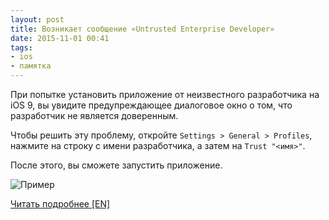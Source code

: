 ```yaml
---
layout: post
title: Возникает сообщение «Untrusted Enterprise Developer»
date: 2015-11-01 00:41
tags:
- ios
- памятка
---
```


При попытке установить приложение от неизвестного разработчика на iOS 9, вы увидите предупреждающее диалоговое окно о том, что разработчик не является доверенным.

Чтобы решить эту проблему, откройте `Settings > General > Profiles`, нажмите на строку с имени разработчика, а затем на `Trust "<имя>"`.

После этого, вы сможете запустить приложение.

![Пример](http://support.hockeyapp.net/help/assets/0b997a1bc492bc550a7937572ed031ad17cc985b/TrustDeveloper_normal.png)

[Читать подробнее [EN]](https://support.apple.com/en-us/HT204460)
